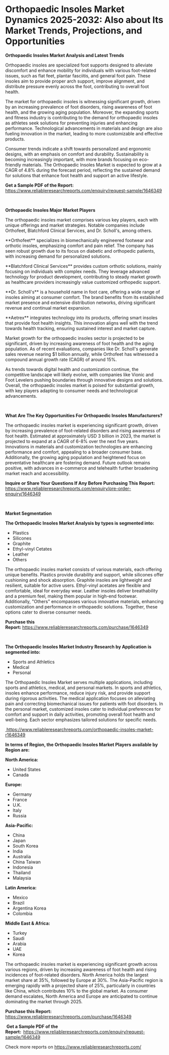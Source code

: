 <p><h1>Orthopaedic Insoles Market Dynamics 2025-2032: Also about Its Market Trends, Projections, and Opportunities</h1></p><p><strong>Orthopaedic Insoles Market Analysis and Latest Trends</strong></p>
<p><p>Orthopaedic insoles are specialized foot supports designed to alleviate discomfort and enhance mobility for individuals with various foot-related issues, such as flat feet, plantar fasciitis, and general foot pain. These insoles aim to provide proper arch support, improve alignment, and distribute pressure evenly across the foot, contributing to overall foot health.</p><p>The market for orthopaedic insoles is witnessing significant growth, driven by an increasing prevalence of foot disorders, rising awareness of foot health, and the growing aging population. Moreover, the expanding sports and fitness industry is contributing to the demand for orthopaedic insoles as athletes seek solutions for preventing injuries and enhancing performance. Technological advancements in materials and design are also fueling innovation in the market, leading to more customizable and effective products.</p><p>Consumer trends indicate a shift towards personalized and ergonomic designs, with an emphasis on comfort and durability. Sustainability is becoming increasingly important, with more brands focusing on eco-friendly materials. The Orthopaedic Insoles Market is expected to grow at a CAGR of 4.8% during the forecast period, reflecting the sustained demand for solutions that enhance foot health and support an active lifestyle.</p></p>
<p><strong>Get a Sample PDF of the Report:&nbsp;</strong> <a href="https://www.reliableresearchreports.com/enquiry/request-sample/1646349?utm_campaign=3051&utm_medium=2&utm_source=Github&utm_content=ia&utm_term=05042025&utm_id=orthopaedic-insoles">https://www.reliableresearchreports.com/enquiry/request-sample/1646349</a></p>
<p>&nbsp;</p>
<p><strong>Orthopaedic Insoles Major Market Players</strong></p>
<p><p>The orthopaedic insoles market comprises various key players, each with unique offerings and market strategies. Notable companies include Orthofeet, Blatchford Clinical Services, and Dr. Scholl's, among others.</p><p>**Orthofeet** specializes in biomechanically engineered footwear and orthotic insoles, emphasizing comfort and pain relief. The company has seen robust growth due to its focus on diabetic and orthopedic patients, with increasing demand for personalized solutions. </p><p>**Blatchford Clinical Services** provides custom orthotic solutions, mainly focusing on individuals with complex needs. They leverage advanced technology for product development, contributing to steady market growth as healthcare providers increasingly value customized orthopedic support.</p><p>**Dr. Scholl's** is a household name in foot care, offering a wide range of insoles aiming at consumer comfort. The brand benefits from its established market presence and extensive distribution networks, driving significant revenue and continual market expansion.</p><p>**Aetrex** integrates technology into its products, offering smart insoles that provide foot health insights. This innovation aligns well with the trend towards health tracking, ensuring sustained interest and market capture.</p><p>Market growth for the orthopaedic insoles sector is projected to be significant, driven by increasing awareness of foot health and the aging population. As of recent evaluations, companies like Dr. Scholl's generate sales revenue nearing $1 billion annually, while Orthofeet has witnessed a compound annual growth rate (CAGR) of around 15%. </p><p>As trends towards digital health and customization continue, the competitive landscape will likely evolve, with companies like Vionic and Foot Levelers pushing boundaries through innovative designs and solutions. Overall, the orthopaedic insoles market is poised for substantial growth, with key players adapting to consumer needs and technological advancements.</p></p>
<p>&nbsp;</p>
<p><strong>What Are The Key Opportunities For Orthopaedic Insoles Manufacturers?</strong></p>
<p><p>The orthopaedic insoles market is experiencing significant growth, driven by increasing prevalence of foot-related disorders and rising awareness of foot health. Estimated at approximately USD 3 billion in 2023, the market is projected to expand at a CAGR of 6-8% over the next five years. Innovations in materials and customization technologies are enhancing performance and comfort, appealing to a broader consumer base. Additionally, the growing aging population and heightened focus on preventative healthcare are fostering demand. Future outlook remains positive, with advances in e-commerce and telehealth further broadening market reach and accessibility.</p></p>
<p><strong>Inquire or Share Your Questions If Any Before Purchasing This Report:</strong> <a href="https://www.reliableresearchreports.com/enquiry/pre-order-enquiry/1646349?utm_campaign=3051&utm_medium=2&utm_source=Github&utm_content=ia&utm_term=05042025&utm_id=orthopaedic-insoles">https://www.reliableresearchreports.com/enquiry/pre-order-enquiry/1646349</a></p>
<p>&nbsp;</p>
<p><strong>Market Segmentation</strong></p>
<p><strong>The Orthopaedic Insoles Market Analysis by types is segmented into:</strong></p>
<p><ul><li>Plastics</li><li>Silicones</li><li>Graphite</li><li>Ethyl-vinyl Cetates</li><li>Leather</li><li>Others</li></ul></p>
<p><p>The orthopaedic insoles market consists of various materials, each offering unique benefits. Plastics provide durability and support, while silicones offer cushioning and shock absorption. Graphite insoles are lightweight and resilient, suitable for active users. Ethyl-vinyl acetates are flexible and comfortable, ideal for everyday wear. Leather insoles deliver breathability and a premium feel, making them popular in high-end footwear. Additionally, "Others" encompasses various innovative materials, enhancing customization and performance in orthopaedic solutions. Together, these options cater to diverse consumer needs.</p></p>
<p><strong>Purchase this Report:&nbsp;</strong><a href="https://www.reliableresearchreports.com/purchase/1646349?utm_campaign=3051&utm_medium=2&utm_source=Github&utm_content=ia&utm_term=05042025&utm_id=orthopaedic-insoles">https://www.reliableresearchreports.com/purchase/1646349</a></p>
<p>&nbsp;</p>
<p><strong>The Orthopaedic Insoles Market Industry Research by Application is segmented into:</strong></p>
<p><ul><li>Sports and Athletics</li><li>Medical</li><li>Personal</li></ul></p>
<p><p>The Orthopaedic Insoles Market serves multiple applications, including sports and athletics, medical, and personal markets. In sports and athletics, insoles enhance performance, reduce injury risk, and provide support during rigorous activities. The medical application focuses on alleviating pain and correcting biomechanical issues for patients with foot disorders. In the personal market, customized insoles cater to individual preferences for comfort and support in daily activities, promoting overall foot health and well-being. Each sector emphasizes tailored solutions for specific needs.</p></p>
<p><a href="https://www.reliableresearchreports.com/orthopaedic-insoles-market-r1646349?utm_campaign=3051&utm_medium=2&utm_source=Github&utm_content=ia&utm_term=05042025&utm_id=orthopaedic-insoles">&nbsp;https://www.reliableresearchreports.com/orthopaedic-insoles-market-r1646349</a></p>
<p><strong>In terms of Region, the Orthopaedic Insoles Market Players available by Region are:</strong></p>
<p>
    <p> <strong> North America: </strong>
        <ul>
            <li>United States</li>
            <li>Canada</li>
        </ul>
        </p> 
    <p> <strong> Europe: </strong>
        <ul>
            <li>Germany</li>
            <li>France</li>
            <li>U.K.</li>
            <li>Italy</li>
            <li>Russia</li>
        </ul>
        </p> 
    <p> <strong> Asia-Pacific: </strong>
        <ul>
            <li>China</li>
            <li>Japan</li>
            <li>South Korea</li>
            <li>India</li>
            <li>Australia</li>
            <li>China Taiwan</li>
            <li>Indonesia</li>
            <li>Thailand</li>
            <li>Malaysia</li>
        </ul>
        </p> 
    <p> <strong> Latin America: </strong>
        <ul>
            <li>Mexico</li>
            <li>Brazil</li>
            <li>Argentina Korea</li>
            <li>Colombia</li>
        </ul>
        </p> 
    <p> <strong> Middle East & Africa: </strong>
        <ul>
            <li>Turkey</li>
            <li>Saudi</li>
            <li>Arabia</li>
            <li>UAE</li>
            <li>Korea</li>
        </ul>
    </p>
    </p>
<p><p>The orthopaedic insoles market is experiencing significant growth across various regions, driven by increasing awareness of foot health and rising incidences of foot-related disorders. North America holds the largest market share at 35%, followed by Europe at 30%. The Asia-Pacific region is emerging rapidly with a projected share of 25%, particularly in countries like China, which contributes 10% to the global market. As consumer demand escalates, North America and Europe are anticipated to continue dominating the market through 2025.</p></p>
<p><strong>Purchase this Report: </strong><a href="https://www.reliableresearchreports.com/purchase/1646349?utm_campaign=3051&utm_medium=2&utm_source=Github&utm_content=ia&utm_term=05042025&utm_id=orthopaedic-insoles">https://www.reliableresearchreports.com/purchase/1646349</a></p>
<p>&nbsp;<strong>Get a Sample PDF of the Report:&nbsp;&nbsp;</strong><a href="https://www.reliableresearchreports.com/enquiry/request-sample/1646349?utm_campaign=3051&utm_medium=2&utm_source=Github&utm_content=ia&utm_term=05042025&utm_id=orthopaedic-insoles">https://www.reliableresearchreports.com/enquiry/request-sample/1646349</a></p>
<p><strong></strong></p>
<p>Check more reports on <a href="https://www.reliableresearchreports.com/?utm_campaign=3051&utm_medium=2&utm_source=Github&utm_content=ia&utm_term=05042025&utm_id=orthopaedic-insoles">https://www.reliableresearchreports.com/</a></p>